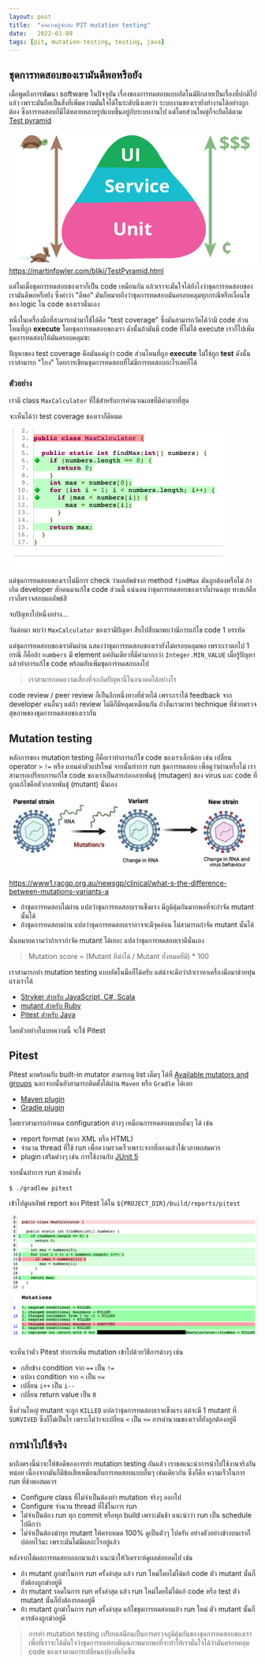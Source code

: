 ```yaml
---
layout: post
title:  "ทำความรู้จักกับ PIT mutation testing"
date:   2022-01-09
tags: [pit, mutation-testing, testing, java]
---
```


## ชุดการทดสอบของเรามันดีพอหรือยัง
เมื่อพูดถึงการพัฒนา software ในปัจจุบัน เรื่องของการทดสอบแบบอัตโนมัติกลายเป็นเรื่องที่ปกติไปแล้ว เพราะมันถือเป็นสิ่งที่เพิ่มความมั่นใจได้ในระดับนึงเลยว่า ระบบงานของเรายังทำงานได้อย่างถูกต้อง ซึ่งการทดสอบก็มีได้หลายหลายรูปแบบขึ้นอยู่กับระบบงานไป แต่โดยส่วนใหญ่ก็จะยึดได้ตาม [Test pyramid](https://martinfowler.com/bliki/TestPyramid.html)

![Test pyramid](/assets/2021-09-06-test-pyramid.png)
<https://martinfowler.com/bliki/TestPyramid.html>

แต่ในเมื่อชุดการทดสอบของเราก็เป็น code เหมือนกัน แล้วเราจะมั่นใจได้ยังไงว่าชุดการทดสอบของเรามันดีพอหรือยัง ซึ่งคำว่า "ดีพอ" มันก็หมายถึงว่าชุดการทดสอบมันครอบคลุมทุกกรณีหรือเงื่อนไขของ logic ใน code ของเรานั่นเอง  

หนึ่งในเครื่องมือที่สามารถนำมาใช้ได้คือ "test coverage" ซึ่งมันสามารถวัดได้ว่ามี code ส่วนไหนที่ถูก **execute** โดยชุดการทดสอบของเรา ดังนั้นถ้ามันมี code ที่ไม่ได้ execute เราก็ไปเพิ่มชุดการทดสอบให้มันครอบคลุมซะ  

ปัญหาของ test coverage คือมันแค่ดูว่า code ส่วนไหนที่ถูก **execute** ไม่ใช่ถูก **test** ดังนั้นเราสามารถ "โกง" โดยการเขียนชุดการทดสอบที่ไม่มีการทดสอบอะไรเลยก็ได้

### ตัวอย่าง
เรามี class `MaxCalculator` ที่ใช้สำหรับการคำนวณเลขที่มีค่ามากที่สุด 

<script src="https://gist.github.com/raksit31667/f67d8692d015e7e6319946cb1e7c6019.js"></script>

<script src="https://gist.github.com/raksit31667/0743aaf74cd86089bce8ca6c3db7638c.js"></script>

จะเห็นได้ว่า test coverage ของเราก็ดีหมด

![Test coverage example](/assets/2022-01-10-test-coverage-example.png)

แต่ชุดการทดสอบของเราไม่มีการ check ว่าผลลัพธ์จาก method `findMax` มันถูกต้องหรือไม่ ถ้าเกิด developer สักคนมาแก้ไข code ส่วนนี้ แน่นอนว่าชุดการทดสอบของเราก็ผ่านฉลุย ทางแก้คือเราก็ตรวจสอบผลลัพธ์สิ

<script src="https://gist.github.com/raksit31667/24c3b06b807be598a89f8083e6d11e47.js"></script>

จบปัญหาไปหนึ่งอย่าง...  

วันต่อมา พบว่า `MaxCalculator` ของเรามีปัญหา สืบไปสืบมาพบว่ามีการแก้ไข code 1 บรรทัด

<script src="https://gist.github.com/raksit31667/f0e90c4cff5d326e2108e8d3e5c5acab.js"></script>

แต่ชุดการทดสอบของเราดันผ่าน แสดงว่าชุดการทดสอบของเรายังไม่ครอบคลุมพอ เพราะเราตกไป 1 กรณี ก็คือถ้า `numbers` มี element แค่อันเดียวที่มีค่ามากกว่า `Integer.MIN_VALUE` เมื่อรู้ปัญหาแล้วทำการแก้ไข code พร้อมกับเพิ่มชุดการทดสอบลงไป  

> เราสามารถลดความเสี่ยงที่จะเกิดปัญหานี้ในอนาคตได้อย่างไร

code review / peer review ก็เป็นอีกหนึ่งทางที่ช่วยได้ เพราะเราได้ feedback จาก developer คนอื่นๆ แต่ถ้า review ไม่ดีก็มีหลุดเหมือนกัน ถ้างั้นเรามาหา technique ที่ช่วยตรวจสุขภาพของชุดการทดสอบของเรากัน  

## Mutation testing
หลักการของ mutation testing ก็คือเราทำการแก้ไข code ของเราเล็กน้อย เช่น เปลี่ยน operator `>` `!=` หรือ แทนค่าตัวแปรใหม่ จากนั้นทำการ run ชุดการทดสอบ เพื่อดูว่าผ่านหรือไม่ เราสามารถเปรียบการแก้ไข code ของเราเป็นสารก่อกลายพันธุ์ (mutagen) ของ virus และ code ที่ถูกแก้ไขคือตัวกลายพันธุ์ (mutant) นั่นเอง

![COVID mutation](/assets/2022-01-10-covid-mutation.jpeg)

<https://www1.racgp.org.au/newsgp/clinical/what-s-the-difference-between-mutations-variants-a>

- ถ้าชุดการทดสอบไม่ผ่าน แปลว่าชุดการทดสอบเราแข็งแรง มีภูมิคุ้มกันมากพอที่จะกำจัด mutant นั้นได้
- ถ้าชุดการทดสอบผ่าน แปลว่าชุดการทดสอบเราอาจจะมีจุดอ่อน ไม่สามารถกำจัด mutant นั้นได้

นั่นหมายความว่าถ้าเรากำจัด mutant ได้เยอะ แปลว่าชุดการทดสอบเราดีนั่นเอง

> Mutation score = (Mutant ทีฆ่าได้ / Mutant ทั้งหมดที่มี) * 100

เราสามารถทำ mutation testing แบบอัตโนมือก็ได้ครับ แต่น่าจะดีกว่าถ้าเราหาเครื่องมือมาช่วยทุ่นแรงเราได้

- [Stryker สำหรับ JavaScript, C#, Scala](https://stryker-mutator.io/)
- [mutant สำหรับ Ruby](https://github.com/mbj/mutant)
- [Pitest สำหรับ Java](https://pitest.org/)

โดยตัวอย่างในบทความนี้ จะใช้ Pitest

## Pitest
Pitest มาพร้อมกับ built-in mutator สามารถดู list เต็มๆ ได้ที่ [Available mutators and groups](https://pitest.org/quickstart/mutators/) นอกจากนั้นยังสามารถติดตั้งได้ผ่าน `Maven` หรือ `Gradle` ได้เลย

- [Maven plugin](https://pitest.org/quickstart/maven/)
- [Gradle plugin](https://gradle-pitest-plugin.solidsoft.info/)

โดยเราสามารถกำหนด configuration ต่างๆ เหมือนการทดสอบแบบอื่นๆ ได้ เช่น 

- report format (พวก XML หรือ HTML) 
- จำนวน thread ที่ใช้ run เพื่อความรวดเร็วเพราะจากที่ลองแล้วใช้เวลาพอสมควร
- plugin เสริมต่างๆ เช่น การใช้งานกับ [JUnit 5](https://junit.org/junit5/)

<script src="https://gist.github.com/raksit31667/0d8639cb552d5421d0763c0429f9c9f4.js"></script>

จากนั้นทำการ run ด้วยคำสั่ง

```shell
$ ./gradlew pitest
```

เข้าไปดูผลลัพธ์ report ของ Pitest ได้ใน `${PROJECT_DIR}/build/reports/pitest`

![Pitest report](/assets/2022-01-10-pitest-report.png)

จะเห็นว่าตัว Pitest ทำการเพิ่ม mutation เข้าไปด้วยวิธีการต่างๆ เช่น
- กลับข้าง condition จาก `==` เป็น `!=`
- แปลง condition จาก `<` เป็น `<=`
- เปลี่ยน `i++` เป็น `i--`
- เปลี่ยน return value เป็น `0`

ซึ่งส่วนใหญ่ mutant จะถูก `KILLED` แปลว่าชุดการทดสอบเราแข็งแรง แต่จะมี 1 mutant ที่ `SURVIVED` ซึ่งก็ไม่เป็นไร เพราะไม่ว่าจะเปลี่ยน `<` เป็น `<=` การคำนวณของเราก็ยังถูกต้องอยู่ดี

## การนำไปใช้จริง
มาถึงตรงนี้น่าจะให้ข้อดีของการทำ mutation testing กันแล้ว เราขอแนะนำการนำไปใช้งานจริงกันหน่อย เนื่องจากมันก็มีข้อเสียเหมือนกับการทดสอบแบบอื่นๆ เช่นเดียวกัน ซึ่งก็คือ ความเร็วในการ run ที่ช้าพอสมควร

- Configure class ที่ไม่จำเป็นต้องทำ mutation จริงๆ ออกไป
- Configure จำนวน thread ที่ใช้ในการ run
- ไม่จำเป็นต้อง run ทุก commit หรือทุก build เพราะมันช้า แนะนำว่า run เป็น schedule ไปดีกว่า
- ไม่จำเป็นต้องฆ่าทุก mutant ให้ครบหมด 100% ดูเป็นตัวๆ ไปครับ อย่างตัวอย่างข้างบนเราก็ปล่อยไว้นะ เพราะมันไม่มีผลอะไรอยู่แล้ว

หลังจากได้ผลการทดสอบออกมาแล้ว แนะนำให้วิเคราะห์ดูผลต่อยอดไป เช่น
- ถ้า mutant ถูกฆ่าในการ run ครั้งล่าสุด แล้ว run ใหม่โดยไม่ได้แก้ code ตัว mutant นั้นก็ยังต้องถูกฆ่าอยู่ดี
- ถ้า mutant รอดในการ run ครั้งล่าสุด แล้ว run ใหม่โดยไม่ได้แก้ code หรือ test ตัว mutant นั้นก็ยังต้องรอดอยู่ดี
- ถ้า mutant ถูกฆ่าในการ run ครั้งล่าสุด แก้ไขชุดการทดสอบแล้ว run ใหม่ ตัว mutant นั้นก็ควรต้องถูกฆ่าอยู่ดี

> การทำ mutation testing เปรียบเสมือนเป็นการตรวจภูมิคุ้มกันของชุดการทดสอบของเรา เพื่อที่เราจะได้มั่นใจว่าชุดการทดสอบมีคุณภาพมากพอที่จะทำให้เรามั่นใจได้ว่ามันครอบคลุม code ของเราตามการเปลี่ยนแปลงที่เกิดขึ้น